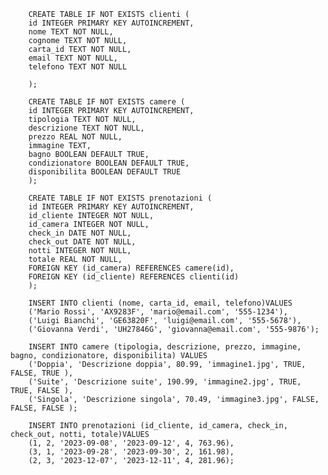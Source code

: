 
        CREATE TABLE IF NOT EXISTS clienti (
        id INTEGER PRIMARY KEY AUTOINCREMENT,
        nome TEXT NOT NULL,
        cognome TEXT NOT NULL,
        carta_id TEXT NOT NULL,
        email TEXT NOT NULL,
        telefono TEXT NOT NULL

        );

        CREATE TABLE IF NOT EXISTS camere (
        id INTEGER PRIMARY KEY AUTOINCREMENT,
        tipologia TEXT NOT NULL,
        descrizione TEXT NOT NULL,
        prezzo REAL NOT NULL,
        immagine TEXT,
        bagno BOOLEAN DEFAULT TRUE,
        condizionatore BOOLEAN DEFAULT TRUE,
        disponibilita BOOLEAN DEFAULT TRUE
        );

        CREATE TABLE IF NOT EXISTS prenotazioni (
        id INTEGER PRIMARY KEY AUTOINCREMENT,
        id_cliente INTEGER NOT NULL,
        id_camera INTEGER NOT NULL,
        check_in DATE NOT NULL,
        check_out DATE NOT NULL,
        notti INTEGER NOT NULL,
        totale REAL NOT NULL,
        FOREIGN KEY (id_camera) REFERENCES camere(id),
        FOREIGN KEY (id_cliente) REFERENCES clienti(id)
        );

        INSERT INTO clienti (nome, carta_id, email, telefono)VALUES
        ('Mario Rossi', 'AX9283F', 'mario@email.com', '555-1234'),
        ('Luigi Bianchi', 'GE63820F', 'luigi@email.com', '555-5678'),
        ('Giovanna Verdi', 'UH27846G', 'giovanna@email.com', '555-9876');

        INSERT INTO camere (tipologia, descrizione, prezzo, immagine, bagno, condizionatore, disponibilita) VALUES
        ('Doppia', 'Descrizione doppia', 80.99, 'immagine1.jpg', TRUE, FALSE, TRUE ),
        ('Suite', 'Descrizione suite', 190.99, 'immagine2.jpg', TRUE, TRUE, FALSE ),
        ('Singola', 'Descrizione singola', 70.49, 'immagine3.jpg', FALSE, FALSE, FALSE );

        INSERT INTO prenotazioni (id_cliente, id_camera, check_in, check_out, notti, totale)VALUES
        (1, 2, '2023-09-08', '2023-09-12', 4, 763.96),
        (3, 1, '2023-09-28', '2023-09-30', 2, 161.98),
        (2, 3, '2023-12-07', '2023-12-11', 4, 281.96);